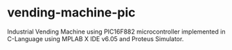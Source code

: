 # vending-machine-pic
Industrial Vending Machine using PIC16F882 microcontroller implemented in C-Language using MPLAB X IDE v6.05 and Proteus Simulator.
